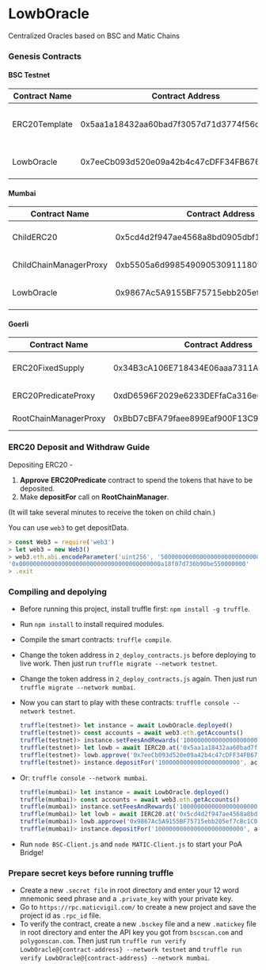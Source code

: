 # LowbOracle
Centralized Oracles based on BSC and Matic Chains

### Genesis Contracts

#### BSC Testnet

| Contract Name          | Contract Address                           | Note                                                         |
| ---------------------- | ------------------------------------------ | ------------------------------------------------------------ |
| ERC20Template | 0x5aa1a18432aa60bad7f3057d71d3774f56cd34b8 | test loser coin token                                        |
|  LowbOracle | 0x7eeCb093d520e09a42b4c47cDFF34FB67625FC72 | lowb PoA bridge |

#### Mumbai

| Contract Name          | Contract Address                           | Note                                                         |
| ---------------------- | ------------------------------------------ | ------------------------------------------------------------ |
| ChildERC20       | 0x5cd4d2f947ae4568a8bd0905dbf12d3454d197f3 | test loser coin token                                        |
| ChildChainManagerProxy | 0xb5505a6d998549090530911180f38aC5130101c6 | deployed by [matic](https://static.matic.network/network/testnet/mumbai/index.json) |
|  LowbOracle | 0x9867Ac5A9155BF75715ebb205ef7cBc1C0a412A1 | lowb PoA bridge |

#### Goerli

| Contract Name         | Contract Address                           | Note                                                         |
| --------------------- | ------------------------------------------ | ------------------------------------------------------------ |
| ERC20FixedSupply      | 0x34B3cA106E718434E06aaa7311Aa77E1901aE146 | test loser coin token                                        |
| ERC20PredicateProxy   | 0xdD6596F2029e6233DEFfaCa316e6A95217d4Dc34 | deployed by [matic](https://static.matic.network/network/testnet/mumbai/index.json) |
| RootChainManagerProxy | 0xBbD7cBFA79faee899Eaf900F13C9065bF03B1A74 | deployed by [matic](https://static.matic.network/network/testnet/mumbai/index.json) |

### ERC20 Deposit and Withdraw Guide

Depositing ERC20 -

1. **Approve** **ERC20Predicate** contract to spend the tokens that have to be deposited.
2. Make **depositFor** call on **RootChainManager**.

(It will take several minutes to receive the token on child chain.)

You can use `web3` to get depositData.

  ```javascript
  > const Web3 = require('web3')
  > let web3 = new Web3()
  > web3.eth.abi.encodeParameter('uint256', '50000000000000000000000000000')
  '0x0000000000000000000000000000000000000000a18f07d736b90be550000000'
  > .exit
  ```

### Compiling and depolying
- Before running this project, install truffle first: `npm install -g truffle`.

- Run `npm install` to install required modules.

- Compile the smart contracts: `truffle compile`.

- Change the token address in `2_deploy_contracts.js` before deploying to live work. Then just run `truffle migrate --network testnet`.

- Change the token address in `2_deploy_contracts.js` again. Then just run `truffle migrate --network mumbai`.

- Now you can start to play with these contracts: `truffle console --network testnet`. 

  ```javascript
  truffle(testnet)> let instance = await LowbOracle.deployed()
  truffle(testnet)> const accounts = await web3.eth.getAccounts()
  truffle(testnet)> instance.setFeesAndRewards('100000000000000000000', 0)
  truffle(testnet)> let lowb = await IERC20.at('0x5aa1a18432aa60bad7f3057d71d3774f56cd34b8')
  truffle(testnet)> lowb.approve('0x7eeCb093d520e09a42b4c47cDFF34FB67625FC72', '10000000000000000000000')
  truffle(testnet)> instance.depositFor('10000000000000000000000', accounts[0])
  ```
  
- Or: `truffle console --network mumbai`. 

  ```javascript
  truffle(mumbai)> let instance = await LowbOracle.deployed()
  truffle(mumbai)> const accounts = await web3.eth.getAccounts()
  truffle(mumbai)> instance.setFeesAndRewards('1000000000000000000000', '10000000000000000')
  truffle(mumbai)> let lowb = await IERC20.at('0x5cd4d2f947ae4568a8bd0905dbf12d3454d197f3')
  truffle(mumbai)> lowb.approve('0x9867Ac5A9155BF75715ebb205ef7cBc1C0a412A1', '1000000000000000000000000')
  truffle(mumbai)> instance.depositFor('1000000000000000000000000', accounts[0])
  ```

- Run `node BSC-Client.js` and `node MATIC-Client.js` to start your PoA Bridge!

### Prepare secret keys before running truffle

- Create a new `.secret file` in root directory and enter your 12 word mnemonic seed phrase and a `.private_key` with your private key.
- Go to `https://rpc.maticvigil.com/` to create a new project and save the project id as `.rpc_id` file.
- To verify the contract, create a new `.bsckey` file and a new `.matickey` file in root directory and enter the API key you got from `bscscan.com` and `polygonscan.com`.  Then just run `truffle run verify LowbOracle@{contract-address} --network testnet` and `truffle run verify LowbOracle@{contract-address} --network mumbai`. 

